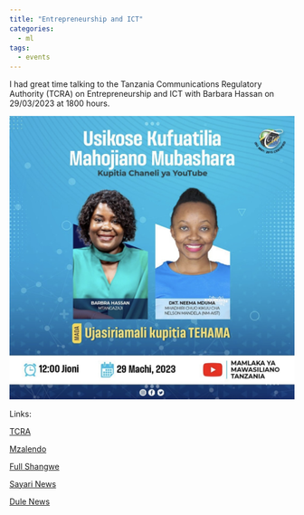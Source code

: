```yaml
---
title: "Entrepreneurship and ICT"
categories:
  - ml
tags:
  - events
---
```

I had great time talking to the Tanzania Communications Regulatory Authority (TCRA) on Entrepreneurship and ICT with Barbara Hassan on 29/03/2023 at 1800 hours.

<img src="/assets/images/tcra.jpg" class="align-center" alt="">  

Links:



[TCRA](https://www.youtube.com/watch?v=k9fKzhIf3Fk)

[Mzalendo](https://mzalendo.co.tz/2023/03/30/tumieni-tehama-kutatua-changamoto/)

[Full Shangwe](https://fullshangweblog.co.tz/2023/03/30/tumieni-tehama-kutatua-changamoto/)

[Sayari News](https://www.sayarinews.co.tz/2023/03/tumieni-tehama-kutatua-changamoto.html)

[Dule News](https://www.dulenews.com/2023/03/tumieni-tehama-kutatua-changamoto.html?m=1)
